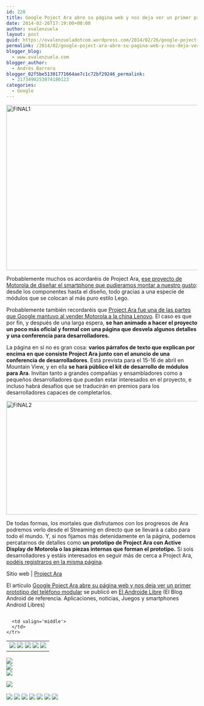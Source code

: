 ```yaml
---
id: 228
title: Google Poject Ara abre su página web y nos deja ver un primer prototipo del teléfono modular
date: 2014-02-26T17:19:00+00:00
author: ovalenzuela
layout: post
guid: https://ovalenzueladotcom.wordpress.com/2014/02/26/google-poject-ara-abre-su-pagina-web-y-nos-deja-ver-un-primer-prototipo-del-telefono-modular
permalink: /2014/02/google-poject-ara-abre-su-pagina-web-y-nos-deja-ver-un-primer-prototipo-del-telefono-modular.html
blogger_blog:
  - www.ovalenzuela.com
blogger_author:
  - Andrés Barrera
blogger_02f5be51301771664ae7c1c72bf29246_permalink:
  - 2173490253074180123
categories:
  - Google
---
```

[<img class="aligncenter size-large wp-image-129238" alt="FINAL1" src="http://www.elandroidelibre.com/wp-content/uploads/2014/02/FINAL1-680x436.jpg" width="680" height="436" />](http://www.elandroidelibre.com/wp-content/uploads/2014/02/FINAL1.jpg)

Probablemente muchos os acordaréis de Project Ara, <a title="Motorola Project Ara, open hardware para crear tus propios smartphones modulares" href="http://www.elandroidelibre.com/2013/10/motorola-project-ara-open-hardware-para-crear-tus-propios-smartphones-modulares.html" target="_blank">ese proyecto de Motorola de diseñar el smartphone que pudieramos montar a nuestro gusto</a>: desde los componentes hasta el diseño, todo gracias a una especie de módulos que se colocan al más puro estilo Lego.

Probablemente también recordaréis que <a title="Google se queda con el Motorola Project Ara de teléfonos modulares" href="http://www.elandroidelibre.com/2014/01/google-se-queda-con-el-motorola-project-ara-de-telefonos-modulares.html" target="_blank">Project Ara fue una de las partes que Google mantuvo al vender Motorola a la china Lenovo</a>. El caso es que por fin, y después de una larga espera, **se han animado a hacer el proyecto un poco más oficial y formal con una página que desvela algunos detalles y una conferencia para desarrolladores.**

La página en sí no es gran cosa: **varios párrafos de texto que explican por encima en que consiste Project Ara junto con el anuncio de una conferencia de desarrolladores**. Está prevista para el 15-16 de abril en Mountain View, y en ella **se hará público el kit de desarrollo de módulos para Ara**. Invitan tanto a grandes compañías y ensambladores como a pequeños desarrolladores que puedan estar interesados en el proyecto, e incluso habrá desafíos que se traducirán en premios para los desarrolladores capaces de completarlos.

[<img class="aligncenter size-large wp-image-129239" alt="FINAL2" src="http://www.elandroidelibre.com/wp-content/uploads/2014/02/FINAL2-680x300.jpg" width="680" height="300" />](http://www.elandroidelibre.com/wp-content/uploads/2014/02/FINAL2.jpg)

De todas formas, los mortales que disfrutamos con los progresos de Ara podremos verlo desde el Streaming en directo que se llevará a cabo para todo el mundo. Y, si nos fijamos más detenidamente en la página, podemos percatarnos de detalles como **un prototipo de Project Ara con Active Display de Motorola o las piezas internas que forman el prototipo.** Si sois desarrolladores y estáis interesados en seguir más de cerca a Project Ara, <a href="http://www.projectara.com/project-ara-call-for-developers" target="_blank">podéis registraros en la misma página</a>.

Sitio web | <a href="http://www.projectara.com/" target="_blank">Project Ara</a>

El artículo [Google Poject Ara abre su página web y nos deja ver un primer prototipo del teléfono modular](http://www.elandroidelibre.com/2014/02/google-poject-ara-abre-su-pagina-web-y-nos-deja-ver-un-primer-prototipo-del-telefono-modular.html) se publicó en [El Androide Libre](http://www.elandroidelibre.com) (El Blog Android de referencia. Aplicaciones, noticias, Juegos y smartphones Android Libres)


<img width="1" height="1" src="http://rss.feedsportal.com/c/34005/f/617036/s/3792c7da/sc/15/mf.gif" border="0" /> 

<div>
  <table border='0'>
    <tr>
      <td valign='middle'>
        <a href="http://share.feedsportal.com/share/twitter/?u=http%3A%2F%2Fwww.elandroidelibre.com%2F2014%2F02%2Fgoogle-poject-ara-abre-su-pagina-web-y-nos-deja-ver-un-primer-prototipo-del-telefono-modular.html&t=Google+Poject+Ara+abre+su+p%C3%A1gina+web+y+nos+deja+ver+un+primer+prototipo+del+tel%C3%A9fono+modular" target="_blank"><img src="http://res3.feedsportal.com/social/twitter.png" border="0" /></a> <a href="http://share.feedsportal.com/share/facebook/?u=http%3A%2F%2Fwww.elandroidelibre.com%2F2014%2F02%2Fgoogle-poject-ara-abre-su-pagina-web-y-nos-deja-ver-un-primer-prototipo-del-telefono-modular.html&t=Google+Poject+Ara+abre+su+p%C3%A1gina+web+y+nos+deja+ver+un+primer+prototipo+del+tel%C3%A9fono+modular" target="_blank"><img src="http://res3.feedsportal.com/social/facebook.png" border="0" /></a> <a href="http://share.feedsportal.com/share/linkedin/?u=http%3A%2F%2Fwww.elandroidelibre.com%2F2014%2F02%2Fgoogle-poject-ara-abre-su-pagina-web-y-nos-deja-ver-un-primer-prototipo-del-telefono-modular.html&t=Google+Poject+Ara+abre+su+p%C3%A1gina+web+y+nos+deja+ver+un+primer+prototipo+del+tel%C3%A9fono+modular" target="_blank"><img src="http://res3.feedsportal.com/social/linkedin.png" border="0" /></a> <a href="http://share.feedsportal.com/share/gplus/?u=http%3A%2F%2Fwww.elandroidelibre.com%2F2014%2F02%2Fgoogle-poject-ara-abre-su-pagina-web-y-nos-deja-ver-un-primer-prototipo-del-telefono-modular.html&t=Google+Poject+Ara+abre+su+p%C3%A1gina+web+y+nos+deja+ver+un+primer+prototipo+del+tel%C3%A9fono+modular" target="_blank"><img src="http://res3.feedsportal.com/social/googleplus.png" border="0" /></a> <a href="http://share.feedsportal.com/share/email/?u=http%3A%2F%2Fwww.elandroidelibre.com%2F2014%2F02%2Fgoogle-poject-ara-abre-su-pagina-web-y-nos-deja-ver-un-primer-prototipo-del-telefono-modular.html&t=Google+Poject+Ara+abre+su+p%C3%A1gina+web+y+nos+deja+ver+un+primer+prototipo+del+tel%C3%A9fono+modular" target="_blank"><img src="http://res3.feedsportal.com/social/email.png" border="0" /></a>
      </td>
      
      <td valign='middle'>
      </td>
    </tr>
  </table>
</div>

[<img src="http://da.feedsportal.com/r/186531143276/u/49/f/617036/c/34005/s/3792c7da/sc/15/rc/1/rc.img" border="0" />](http://da.feedsportal.com/r/186531143276/u/49/f/617036/c/34005/s/3792c7da/sc/15/rc/1/rc.htm)  
[<img src="http://da.feedsportal.com/r/186531143276/u/49/f/617036/c/34005/s/3792c7da/sc/15/rc/2/rc.img" border="0" />](http://da.feedsportal.com/r/186531143276/u/49/f/617036/c/34005/s/3792c7da/sc/15/rc/2/rc.htm)  
[<img src="http://da.feedsportal.com/r/186531143276/u/49/f/617036/c/34005/s/3792c7da/sc/15/rc/3/rc.img" border="0" />](http://da.feedsportal.com/r/186531143276/u/49/f/617036/c/34005/s/3792c7da/sc/15/rc/3/rc.htm)

[<img src="http://da.feedsportal.com/r/186531143276/u/49/f/617036/c/34005/s/3792c7da/a2.img" border="0" />](http://da.feedsportal.com/r/186531143276/u/49/f/617036/c/34005/s/3792c7da/a2.htm)
<img width="1" height="1" src="http://pi.feedsportal.com/r/186531143276/u/49/f/617036/c/34005/s/3792c7da/a2t.img" border="0" /> 

<div>
  <a href="http://feeds.feedburner.com/~ff/elandroidelibre?a=yjZ_2Iy4rOQ:U6PZfo1JrYk:ecdYMiMMAMM"><img src="http://feeds.feedburner.com/~ff/elandroidelibre?d=ecdYMiMMAMM" border="0" /></a> <a href="http://feeds.feedburner.com/~ff/elandroidelibre?a=yjZ_2Iy4rOQ:U6PZfo1JrYk:V_sGLiPBpWU"><img src="http://feeds.feedburner.com/~ff/elandroidelibre?i=yjZ_2Iy4rOQ:U6PZfo1JrYk:V_sGLiPBpWU" border="0" /></a> <a href="http://feeds.feedburner.com/~ff/elandroidelibre?a=yjZ_2Iy4rOQ:U6PZfo1JrYk:7Q72WNTAKBA"><img src="http://feeds.feedburner.com/~ff/elandroidelibre?d=7Q72WNTAKBA" border="0" /></a> <a href="http://feeds.feedburner.com/~ff/elandroidelibre?a=yjZ_2Iy4rOQ:U6PZfo1JrYk:dnMXMwOfBR0"><img src="http://feeds.feedburner.com/~ff/elandroidelibre?d=dnMXMwOfBR0" border="0" /></a> <a href="http://feeds.feedburner.com/~ff/elandroidelibre?a=yjZ_2Iy4rOQ:U6PZfo1JrYk:yIl2AUoC8zA"><img src="http://feeds.feedburner.com/~ff/elandroidelibre?d=yIl2AUoC8zA" border="0" /></a> <a href="http://feeds.feedburner.com/~ff/elandroidelibre?a=yjZ_2Iy4rOQ:U6PZfo1JrYk:qj6IDK7rITs"><img src="http://feeds.feedburner.com/~ff/elandroidelibre?d=qj6IDK7rITs" border="0" /></a> <a href="http://feeds.feedburner.com/~ff/elandroidelibre?a=yjZ_2Iy4rOQ:U6PZfo1JrYk:I9og5sOYxJI"><img src="http://feeds.feedburner.com/~ff/elandroidelibre?d=I9og5sOYxJI" border="0" /></a>
</div>

<img src="http://feeds.feedburner.com/~r/elandroidelibre/~4/yjZ_2Iy4rOQ" height="1" width="1" />
